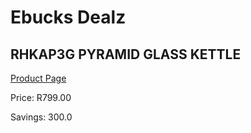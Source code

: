 
# Ebucks Dealz
## RHKAP3G PYRAMID GLASS KETTLE
[Product Page](https://www.ebucks.com/web/shop/productSelected.do?prodId=1084034808&catId=704985963)

Price: R799.00

Savings: 300.0


	